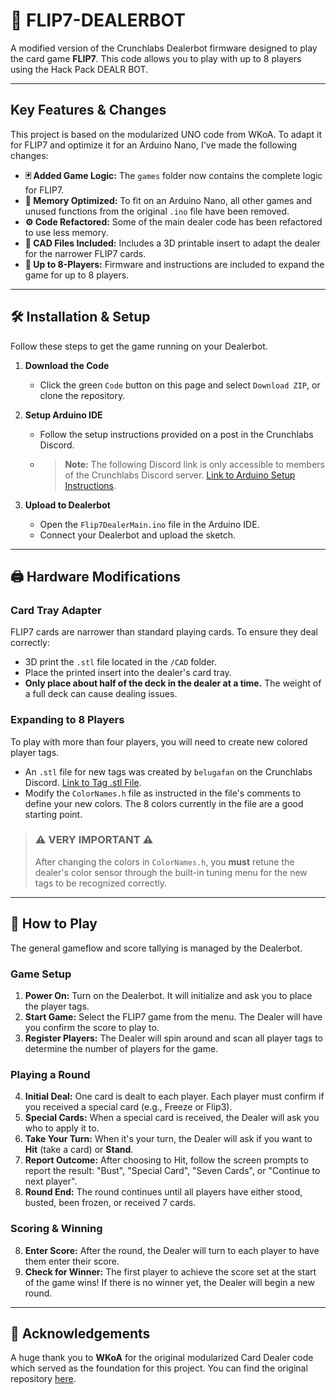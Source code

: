 # 🤖 FLIP7-DEALERBOT

A modified version of the Crunchlabs Dealerbot firmware designed to play the card game **FLIP7**. This code allows you to play with up to 8 players using the Hack Pack DEALR BOT.

---

## Key Features & Changes

This project is based on the modularized UNO code from WKoA. To adapt it for FLIP7 and optimize it for an Arduino Nano, I've made the following changes:

* **🃏 Added Game Logic:** The `games` folder now contains the complete logic for FLIP7.
* **🧠 Memory Optimized:** To fit on an Arduino Nano, all other games and unused functions from the original `.ino` file have been removed.
* **⚙️ Code Refactored:** Some of the main dealer code has been refactored to use less memory.
* **🧩 CAD Files Included:** Includes a 3D printable insert to adapt the dealer for the narrower FLIP7 cards.
* **👥 Up to 8-Players:** Firmware and instructions are included to expand the game for up to 8 players.

---

## 🛠️ Installation & Setup

Follow these steps to get the game running on your Dealerbot.

1.  **Download the Code**
    * Click the green `Code` button on this page and select `Download ZIP`, or clone the repository.

2.  **Setup Arduino IDE**
    * Follow the setup instructions provided on a post in the Crunchlabs Discord.
    * > **Note:** The following Discord link is only accessible to members of the Crunchlabs Discord server. [Link to Arduino Setup Instructions](https://discord.com/channels/1229106258749948056/1365396698138148894/1365396881693343845).

3.  **Upload to Dealerbot**
    * Open the `Flip7DealerMain.ino` file in the Arduino IDE.
    * Connect your Dealerbot and upload the sketch.

---

## 🖨️ Hardware Modifications

### Card Tray Adapter
FLIP7 cards are narrower than standard playing cards. To ensure they deal correctly:
* 3D print the `.stl` file located in the `/CAD` folder.
* Place the printed insert into the dealer's card tray.
* **Only place about half of the deck in the dealer at a time.** The weight of a full deck can cause dealing issues.

### Expanding to 8 Players
To play with more than four players, you will need to create new colored player tags.
* An `.stl` file for new tags was created by `belugafan` on the Crunchlabs Discord. [Link to Tag .stl File](https://discord.com/channels/1229106258749948056/1366237526259531858).
* Modify the `ColorNames.h` file as instructed in the file's comments to define your new colors. The 8 colors currently in the file are a good starting point.

> ### ⚠️ **VERY IMPORTANT** ⚠️
> After changing the colors in `ColorNames.h`, you **must** retune the dealer's color sensor through the built-in tuning menu for the new tags to be recognized correctly.

---

## 🎲 How to Play

The general gameflow and score tallying is managed by the Dealerbot.

### Game Setup
1.  **Power On:** Turn on the Dealerbot. It will initialize and ask you to place the player tags.
2.  **Start Game:** Select the FLIP7 game from the menu. The Dealer will have you confirm the score to play to.
3.  **Register Players:** The Dealer will spin around and scan all player tags to determine the number of players for the game.

### Playing a Round
4.  **Initial Deal:** One card is dealt to each player. Each player must confirm if you received a special card (e.g., Freeze or Flip3).
5.  **Special Cards:** When a special card is received, the Dealer will ask you who to apply it to.
6.  **Take Your Turn:** When it's your turn, the Dealer will ask if you want to **Hit** (take a card) or **Stand**.
7.  **Report Outcome:** After choosing to Hit, follow the screen prompts to report the result: "Bust", "Special Card", "Seven Cards", or "Continue to next player".
8.  **Round End:** The round continues until all players have either stood, busted, been frozen, or received 7 cards.

### Scoring & Winning
8.  **Enter Score:** After the round, the Dealer will turn to each player to have them enter their score.
9.  **Check for Winner:** The first player to achieve the score set at the start of the game wins! If there is no winner yet, the Dealer will begin a new round.

---

## 🙏 Acknowledgements

A huge thank you to **WKoA** for the original modularized Card Dealer code which served as the foundation for this project. You can find the original repository [here](https://github.com/Reginald-Gillespie/CardDealerModularized/releases/tag/v1.2.1).
